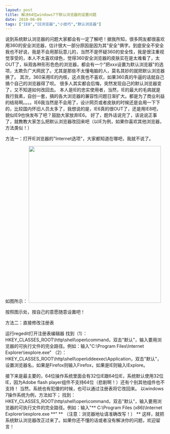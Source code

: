 ```yaml
---
layout: post
title: 解决64位windows7下默认浏览器的设置问题		
date: 2010-06-09
tags: ["IE8","IE浏览器","小技巧","默认浏览器"]
---
```


说到系统默认浏览器的问题大家都会有一定了解吧！据我所知，很多网友都很喜欢用360的安全浏览器，估计很大一部分原因是因为其"安全"俩字。到底安全不安全我也不好说，我是不会用那玩意儿的，当然不是怀疑360的安全性，我是很注重视觉享受的，本人不太喜欢绿色，觉得360安全浏览器的皮肤实在是太难看了，太OUT了，纵观各种形形色色的浏览器，都会有一个"把xxx设置为默认浏览器"的选项，太欺负广大网民了。尤其是那些不太懂电脑的人，莫名其妙的就把默认浏览器换了。
其次，360采用IE的内核，这点我也不喜欢，如果360真的牛逼的话就自己搞个自己的浏览器得了呗。
很多人其实都会后悔，突然发现自己的默认浏览器变了，又不知道如何改回去。
本人是IE的忠实使用者，当然，IE的最大的毛病就是我行我素，自创一套，搞的各大浏览器的兼容性问题日渐扩大。都是为了商业利益的结局啊。。。。IE6我当然是不会用了，设计网页或者皮肤的时候还是会用一下下的，比较国内怀旧人员太多了，我想说的是，IE6真的很OUT了，还是用IE8吧，貌似IE9也快发布了吧？鼓励大家放弃IE6。
好了，题外话说完了，该说说正事了，就教教大家怎么把默认浏览器改回来吧（以IE为例，如果你喜欢其他浏览器，方法类似！）

方法一：打开IE浏览器的"Internet选项"，大家都知道在哪吧，我就不说了。

如图所示：
<a href="IE.gif"><img class="alignnone size-full wp-image-278" title="IE" src="http://www.saqqdy.com/wp-content/uploads/2010/09/IE.gif" alt="" width="418" height="495" /></a>

按照图示处，按自己的意愿随意设置吧！

方法二：直接修改注册表

运行regedit打开注册表编辑器
找到（1）：HKEY_CLASSES_ROOT\http\shell\open\command，双击"默认"，输入要用浏览器的可执行文件的完全路径。例如：输入"C:\Program Files\Internet Explorer\iexplore.exe"
（2）：HKEY_CLASSES_ROOT\http\shell\open\ddeexec\Application，双击"默认"，设置浏览器名，如果是Firefox则输入Firefox，如果是IE则输入IExplore。

接下来是最主要的，64位操作系统里面会有32位IE跟64位IE，系统默认使用32位IE，因为Adobe flash player组件不支持64位（悲剧啊！）还有个别其他组件也不支持！
当然，系统也有犯傻的时候，也可以通过注册表将它改回来。
以windows 7操作系统为例，方法如下；
找到：HKEY_CLASSES_ROOT\http\shell\open\command，双击"默认"，输入要用浏览器的可执行文件的完全路径。例如：输入"** C:\Program Files (x86)\Internet Explorer\iexplore.exe **"
** （注意：浏览器地址请准确改写！） **
这样，就把系统默认浏览器改正过来了。如果你还不懂的话或者没有解决你的问题，欢迎留言！		